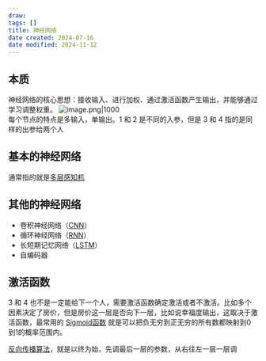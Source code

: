 ```yaml
---
draw:
tags: []
title: 神经网络
date created: 2024-07-16
date modified: 2024-11-12
---
```


## 本质

神经网络的核心思想：接收输入、进行加权、通过激活函数产生输出，并能够通过学习调整权重。
![image.png|1000](https://imagehosting4picgo.oss-cn-beijing.aliyuncs.com/imagehosting/fix-dir%2Fpicgo%2Fpicgo-clipboard-images%2F2024%2F09%2F20%2F11-25-16-fd9d36df8a4d0f4c3bf3442600da1e67-202409201125178-cb4f11.png)  
每个节点的特点是多输入，单输出。1 和 2 是不同的入参，但是 3 和 4 指的是同样的出参给两个人

## 基本的神经网络

通常指的就是[多层感知机](多层感知机.md)

## 其他的神经网络

- 卷积神经网络（[CNN](CNN.md)）
- 循环神经网络（[RNN](RNN.md)）
- 长短期记忆网络（[LSTM](LSTM)）
- 自编码器

## 激活函数

3 和 4 也不是一定能给下一个人，需要激活函数确定激活或者不激活。比如多个因素决定了房价，但是房价这一层是否向下一层，比如说幸福度输出，这取决于激活函数，最常用的 [Sigmoid函数](Sigmoid函数) 就是可以把负无穷到正无穷的所有数都映射到0到1的概率范围内。

[反向传播算法](反向传播算法.md)，就是以终为始，先调最后一层的参数，从右往左一层一层调

